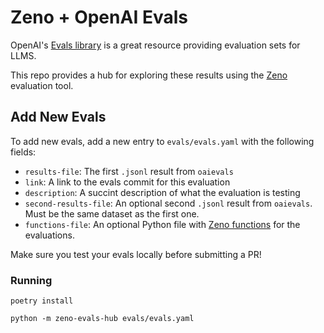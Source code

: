 <!-- ---
title: Zeno Evals Hub
emoji: 🏃
colorFrom: pink
colorTo: indigo
sdk: docker
pinned: false
license: mit
fullWidth: true
--- -->

# Zeno + OpenAI Evals

OpenAI's [Evals library](https://github.com/openai/evals) is a great resource providing evaluation sets for LLMS.

This repo provides a hub for exploring these results using the [Zeno](https://zenoml.com) evaluation tool.

## Add New Evals

To add new evals, add a new entry to `evals/evals.yaml` with the following fields:

- `results-file`: The first `.jsonl` result from `oaievals`
- `link`: A link to the evals commit for this evaluation
- `description`: A succint description of what the evaluation is testing
- `second-results-file`: An optional second `.jsonl` result from `oaievals`. Must be the same dataset as the first one.
- `functions-file`: An optional Python file with [Zeno functions](https://zenoml.com/docs/api) for the evaluations.

Make sure you test your evals locally before submitting a PR!

### Running

`poetry install`

`python -m zeno-evals-hub evals/evals.yaml`
